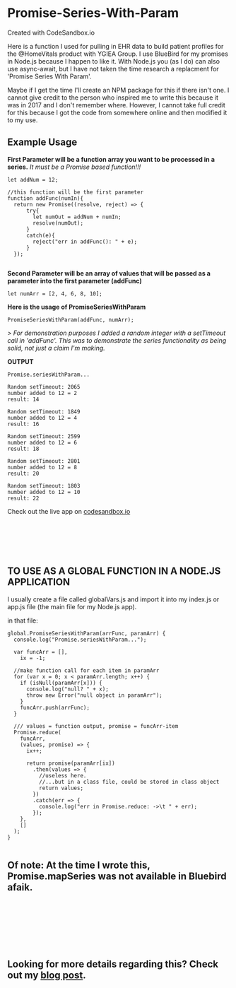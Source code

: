# Promise-Series-With-Param
Created with CodeSandbox.io

Here is a function I used for pulling in EHR data to build patient profiles for the @HomeVitals product with YGIEA Group.  I use BlueBird for my promises in Node.js because I happen to like it.  With Node.js you (as I do) can also use async-await, but I have not taken the time research a replacment for 'Promise Series With Param'.

Maybe if I get the time I'll create an NPM package for this if there isn't one.  I cannot give credit to the person who inspired me to write this because it was in 2017 and I don't remember where.  However, I cannot take full credit for this because I got the code from somewhere online and then modified it to my use.

## Example Usage

**First Parameter will be a function array you want to be processed in a series.**  *It must be a Promise based function!!!*

```
let addNum = 12;

//this function will be the first parameter
function addFunc(numIn){
  return new Promise((resolve, reject) => {
      try{
        let numOut = addNum + numIn;
        resolve(numOut);
      }
      catch(e){
        reject("err in addFunc(): " + e);
      }
  });


```

**Second Parameter will be an array of values that will be passed as a parameter into the first parameter (addFunc)**

```
let numArr = [2, 4, 6, 8, 10];

```



**Here is the usage of PromiseSeriesWithParam**

```
PromiseSeriesWithParam(addFunc, numArr);

```


*> For demonstration purposes I added a random integer with a setTimeout call in 'addFunc'.  This was to demonstrate the series functionality as being solid, not just a claim I'm making.*


**OUTPUT**

```
Promise.seriesWithParam... 

Random setTimeout: 2065 
number added to 12 = 2 
result: 14 

Random setTimeout: 1849 
number added to 12 = 4 
result: 16 

Random setTimeout: 2599 
number added to 12 = 6 
result: 18 

Random setTimeout: 2801 
number added to 12 = 8 
result: 20 

Random setTimeout: 1803 
number added to 12 = 10 
result: 22 

```


Check out the live app on [codesandbox.io](https://codesandbox.io/s/promise-series-with-param-48bnp)
<br><br><br><br><br><br>

## TO USE AS A GLOBAL FUNCTION IN A NODE.JS APPLICATION

I usually create a file called globalVars.js and import it into my index.js or app.js file (the main file for my Node.js app).

in that file:

```
global.PromiseSeriesWithParam(arrFunc, paramArr) {
  console.log("Promise.seriesWithParam...");

  var funcArr = [],
    ix = -1;

  //make function call for each item in paramArr
  for (var x = 0; x < paramArr.length; x++) {
    if (isNull(paramArr[x])) {
      console.log("null? " + x);
      throw new Error("null object in paramArr");
    }
    funcArr.push(arrFunc);
  }

  /// values = function output, promise = funcArr-item
  Promise.reduce(
    funcArr,
    (values, promise) => {
      ix++;

      return promise(paramArr[ix])
        .then(values => {
          //useless here.
          //...but in a class file, could be stored in class object
          return values;
        })
        .catch(err => {
          console.log("err in Promise.reduce: ->\t " + err);
        });
    },
    []
  );
}


```


## Of note: At the time I wrote this, Promise.mapSeries was not available in Bluebird afaik.
<br><br><br>
<br><br><br>

## Looking for more details regarding this?  Check out my [blog post](http://garuwun.x10host.com/2019/11/23/promise-serieswithparam/).
<br><br><br>
<br><br><br>
